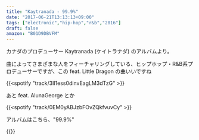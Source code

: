```yaml
---
title: "Kaytranada - 99.9%"
date: "2017-06-21T13:13:13+09:00"
tags: ["electronic","hip-hop","r&b","2016"]
draft: false
amazon: "B01D9DBVFM"
---
```


カナダのプロデューサー Kaytranada (ケイトラナダ) のアルバムより。

曲によってさまざまな人をフィーチャリングしている、ヒップホップ・R&B系プロデューサーですが、この feat. Little Dragon の曲いいですね

{{<spotify "track/3Il1ess0dinvEagLM3dTzG" >}}

あと feat. AlunaGeorge とか

{{<spotify "track/0EM0yABJzbFOvZQkfvuvCy" >}}

アルバムはこちら、"99.9%"

{{<amazon B01D9DBVFM>}}
